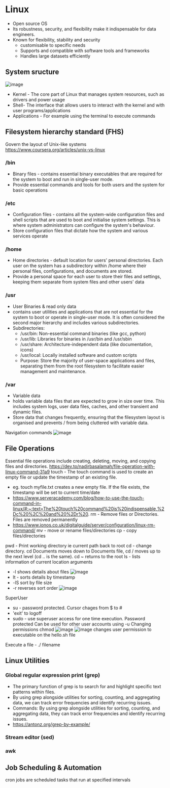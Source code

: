 # Linux
- Open source OS
- Its robustness, security, and flexibility make it indispensable for data engineers.
- Known for flexibility, stability and security
  - customisable to specific needs
  - Supports and compatible with software tools and frameworks
  - Handles large datasets efficiently
## System sructure
![image](https://github.com/user-attachments/assets/ed6401a4-3883-4a60-95f6-991e12dc395f)

- Kernel - The core part of Linux that manages system resources, such as drivers and power usage
- Shell- The interface that allows users to interact with the kernel and with user programs/applications
- Applications - For example using the terminal to execute commands

## Filesystem hierarchy standard (FHS)
Govern the layout of Unix-like systems
https://www.coursera.org/articles/unix-vs-linux

### /bin
  - Binary files - contains essential binary executables that are required for the system to boot and run in single-user mode.
  - Provide essential commands and tools for both users and the system for basic operations
### /etc
  - Configuration files - contains all the system-wide configuration files and shell scripts that are used to boot and initialise system settings. This is where system administrators can configure the system's behaviour.
  - Store configuration files that dictate how the system and various services operate
### /home
  - Home directories - default location for users' personal directories. Each user on the system has a subdirectory within /home where their personal files, configurations, and documents are stored.
  - Provide a personal space for each user to store their files and settings, keeping them separate from system files and other users' data
### /usr
  - User Binaries & read only data
  - contains user utilities and applications that are not essential for the system to boot or operate in single-user mode. It is often considered the second major hierarchy and includes various subdirectories.
  - Subdirectories:
    - /usr/bin: Non-essential command binaries (like gcc, python)
    - /usr/lib: Libraries for binaries in /usr/bin and /usr/sbin
    - /usr/share: Architecture-independent data (like documentation, icons)
    - /usr/local: Locally installed software and custom scripts
    - Purpose: Store the majority of user-space applications and files, separating them from the root filesystem to facilitate easier management and maintenance.
### /var
  - Variable data
  - holds variable data files that are expected to grow in size over time. This includes system logs, user data files, caches, and other transient and dynamic files.
  - Store data that changes frequently, ensuring that the filesystem layout is organised and prevents / from being cluttered with variable data.

Navigation commands
![image](https://github.com/user-attachments/assets/3bafdaaa-dcfd-4b1e-9b21-4ec2fb2f176f)

## File Operations
Essential file operations include creating, deleting, moving, and copying files and directories.
https://dev.to/nadirbasalamah/file-operation-with-linux-command-31a9
touch - The touch command is used to create an empty file or update the timestamp of an existing file. 
  - eg. touch myfile.txt creates a new empty file. If the file exists, the timestamp will be set to current time/date
  - https://www.serveracademy.com/blog/how-to-use-the-touch-command-in-linux/#:~:text=The%20touch%20command%20is%20indispensable,%2Dc%20%2C%20and%20%2Dr%20.
rm - Remove files or Directories. Files are removed permanently
  - https://www.ionos.co.uk/digitalguide/server/configuration/linux-rm-command/
mv - move or rename files/directories 
cp - copy files/directories


pwd - Print working directory ie current path back to root
cd - change directory. cd Documents moves down to Documents file, cd / moves up to the next  level (cd .. is the same). cd ~ returns to the root
ls - lists information of current location
arguments
  - -l shows details about files
![image](https://github.com/user-attachments/assets/d1bbbad7-c789-48e5-903b-146edb966e17)
  - lt - sorts details by timestamp
  - -lS sort by file size
  - -r reverses sort order
![image](https://github.com/user-attachments/assets/62ae56f9-ae45-451f-b2a3-0a3f7068950b)


SuperUser
- su - password protected. Cursor chages from $ to #
- 'exit' to logoff
- sudo - use superuser access for one time execution. Password protected Can be used for other user accounts using -u
Changing permissions
chmod
![image](https://github.com/user-attachments/assets/f3e8e123-af29-4c15-b863-7e1b8c205cc1)
![image](https://github.com/user-attachments/assets/324eb596-bf8c-40ee-80e3-b6d40169e572)
changes user permission to executable on the hello.sh file

Execute a file - ./ filename


## Linux Utilities
### Global regular expression print (grep)
 - The primary function of grep is to search for and highlight specific text patterns within files.
- By using grep alongside utilities for sorting, counting, and aggregating data, we can track error frequencies and identify recurring issues.
- Commands: By using grep alongside utilities for sorting, counting, and aggregating data, they can track error frequencies and identify recurring issues.
- https://antonz.org/grep-by-example/
### Stream editor (sed)

### awk

## Job Scheduling & Automation

cron jobs are scheduled tasks that run at specified intervals

